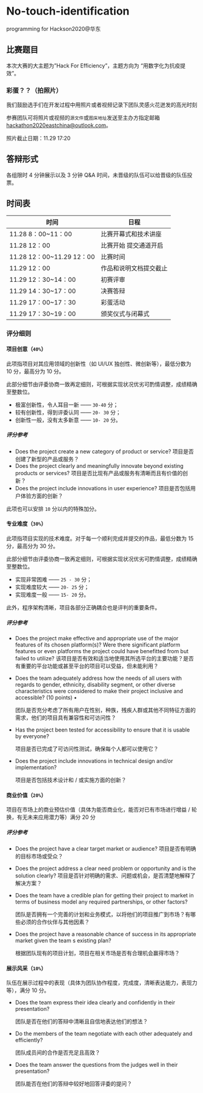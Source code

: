 # No-touch-identification
programming for Hackson2020@华东

## 比赛题目

本次大赛的大主题为”Hack For Efficiency”，主题方向为 “用数字化为抗疫提效”。

### 彩蛋？？（拍照片）

我们鼓励选手们在开发过程中用照片或者视频记录下团队灵感火花迸发的高光时刻

参赛团队可将照片或视频的`源文件`或`图床地址`发送至主办方指定邮箱 [hackathon2020eastchina@outlook.com](mailto:hackathon2020eastchina@outlook.com)。

照片截止日期：11.29 17:20

## 答辩形式

各组限时 4 分钟展示以及 3 分钟 Q&A 时间，未晋级的队伍可以给晋级的队伍投票。

## 时间表

| 时间                        | 日程                   |
| --------------------------- | ---------------------- |
| 11.28  8：00~11：00         | 比赛开幕式和技术讲座   |
| 11.28  12：00               | 比赛开始 提交通道开启  |
| 11.28  12：00~11.29  12：00 | 比赛时间               |
| 11.29 12：00                | 作品和说明文档提交截止 |
| 11.29  12：30~14：00        | 初赛评审               |
| 11.29  14：30~17：00        | 决赛答辩               |
| 11.29  17：00~17：30        | 彩蛋活动               |
| 11.29  17：30~19：00        | 颁奖仪式与闭幕式       |



### 评分细则

#### 项目创意（`40%`）

此项指项目对其应用领域的创新性（如 UI/UX 独创性、微创新等），最低分数为 10 分，最高分为 10 分。

此部分细节由评委协商一致再定细则，可根据实现状况优劣可酌情调整，成绩精确至整数位。

- 极富创新性，令人耳目一新 —— `30-40` 分；
- 较有创新性，得到评委认同 —— `20- 30` 分；
- 创新性一般，没有太多新意 —— `10- 20` 分。

##### 评分参考

- Does the project create a new category of product or service?
  项目是否创建了新型的产品或服务？
- Does the project clearly and meaningfully innovate beyond existing products or services?
  项目是否比现有产品或服务有清晰而且有价值的创新？
- Does the project include innovations in user experience?
  项目是否包括用户体验方面的创新？  

此项也可以安排 `10` 分以内的特殊加分。

#### 专业难度（`30%`）

此项指项目实现的技术难度。对于每一个顺利完成并提交的作品，最低分数为 15 分，最高分为 30 分。

此部分细节由评委协商一致再定细则，可根据实现状况优劣可酌情调整，成绩精确至整数位。

- 实现非常困难 —— `25 - 30` 分；
- 实现难度较大 —— `20- 25` 分；
- 实现难度一般 —— `15- 20` 分。

此外，程序架构清晰，项目各部分正确耦合也是评判的重要条件。

##### 评分参考

- Does the project make effective and appropriate use of the major  features of its chosen platform(s)? Were there significant platform  features or even platforms the project could have benefitted from but  failed to utilize?
  该项目是否有效和适当地使用其所选平台的主要功能？是否有重要的平台功能或甚至平台的项目可以受益，但未能利用？ 

- Does the team adequately address how the needs of all users with  regards to gender, ethnicity, disability segment, or other diverse  characteristics were considered to make their project inclusive and  accessible? (10 points) •

  团队是否充分考虑了所有用户在性别，种族，残疾人群或其他不同特征方面的需求，他们的项目具有兼容性和可访问性？

- Has the project been tested for accessibility to ensure that it is usable by everyone? 

  项目是否已完成了可访问性测试，确保每个人都可以使用它？

- Does the project include innovations in technical design and/or implementation?

  项目是否包括技术设计和 / 或实施方面的创新？

#### 商业价值（`20%`）

项目在市场上的商业预估价值（具体为能否商业化，能否对已有市场进行增益 / 轮换，有无未来应用潜力等）满分 20 分

##### 评分参考

- Does the project have a clear target market or audience?
  项目是否有明确的目标市场或受众？

- Does the project address a clear need problem or opportunity and is the solution clearly?
  项目是否针对明确的需求、问题或机会，是否清楚地解释了解决方案？

- Does the team have a credible plan for getting their project to  market in terms of business model any required partnerships, or other  factors?

  团队是否拥有一个完善的计划和业务模式，以将他们的项目推广到市场？有哪些必须的合作伙伴与其他因素？

- Does the project have a reasonable chance of success in its appropriate market given the team s existing plan? 

  根据团队现有的项目计划，项目在相关市场是否有合理机会赢得市场？

#### 展示风采（`10%`）

队伍在展示过程中的表现（具体为团队协作程度，完成度，清晰表达能力，表现力等），满分 10 分。

- Does the team express their idea clearly and confidently in their presentation?

  团队是否在他们的答辩中清晰且自信地表达他们的想法？

- Do the members of the team negotiate with each other adequately and efficiently?

  团队成员间的合作是否充足且高效？

- Does the team answer the questions from the judges well in their  presentation? 

  团队能否在他们的答辩中较好地回答评委的提问？



